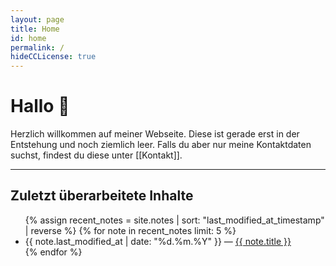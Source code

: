 ```yaml
---
layout: page
title: Home
id: home
permalink: /
hideCCLicense: true
---
```


# Hallo 👋

Herzlich willkommen auf meiner Webseite. Diese ist gerade erst in der Entstehung und noch ziemlich leer. Falls du aber nur meine Kontaktdaten suchst, findest du diese unter [[Kontakt]].

<hr>

## Zuletzt überarbeitete Inhalte
<ul>
  {% assign recent_notes = site.notes | sort: "last_modified_at_timestamp" | reverse %}
  {% for note in recent_notes limit: 5 %}
    <li>
      {{ note.last_modified_at | date: "%d.%m.%Y" }} — <a class="internal-link" href="{{ site.baseurl }}{{ note.url }}">{{ note.title }}</a>
    </li>
  {% endfor %}
</ul>

